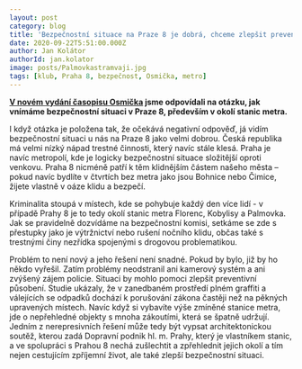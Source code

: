 ```yaml
---
layout: post
category: blog
title: 'Bezpečnostní situace na Praze 8 je dobrá, chceme zlepšit prevenci a prostředí rizikových míst'
date: 2020-09-22T5:51:00.000Z
author: Jan Kolátor
authorId: jan.kolator
image: posts/Palmovkastramvaji.jpg
tags: [klub, Praha 8, bezpečnost, Osmička, metro]
---
```


**[V novém vydání časopisu Osmička](https://www.praha8.cz/file/ZgT/Mesicnik-Osmicka-rijen-2020.pdf) jsme odpovídali na otázku, jak vnímáme bezpečnostní situaci v Praze 8, především v okolí stanic metra.**

I když otázka je položena tak, že očekává negativní odpověď, já vidím bezpečnostní situaci u nás na Praze 8 jako velmi dobrou. Česká republika má velmi nízký nápad trestné činnosti, který navíc stále klesá. Praha je navíc metropolí, kde je logicky bezpečnostní situace složitější oproti venkovu. Praha 8 nicméně patří k těm klidnějším částem našeho města – pokud navíc bydlíte v čtvrtích bez metra jako jsou Bohnice nebo Čimice, žijete vlastně v oáze klidu a bezpečí.

Kriminalita stoupá v místech, kde se pohybuje každý den více lidí - v případě Prahy 8 je to tedy okolí stanic metra Florenc, Kobylisy a Palmovka. Jak se pravidelně dozvídáme na bezpečnostní komisi, setkáme se zde s přestupky jako je výtržnictví nebo rušení nočního klidu, občas také s trestnými činy nezřídka spojenými s drogovou problematikou.

Problém to není nový a jeho řešení není snadné. Pokud by bylo, již by ho někdo vyřešil. Zatím problémy neodstranil ani kamerový systém a ani zvýšený zájem policie. Situaci by mohlo pomoci zlepšit preventivní působení. Studie ukázaly, že v zanedbaném prostředí plném graffiti a válejících se odpadků dochází k porušování zákona častěji než na pěkných upravených místech. Navíc když si vybavíte výše zmíněné stanice metra, jde o nepřehledné objekty s mnoha zákoutími, která se špatně udržují. Jedním z nerepresivních řešení může tedy být vypsat architektonickou soutěž, kterou zadá Dopravní podnik hl. m. Prahy, který je vlastníkem stanic, a ve spolupráci s Prahou 8 nechá zušlechtit a zpřehlednit jejich okolí a tím nejen cestujícím zpříjemní život, ale také zlepší bezpečnostní situaci.
